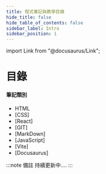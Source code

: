 ```yaml
---
title: 程式筆記與教學目錄
hide_title: false
hide_table_of_contents: false
sidebar_label: Intro
sidebar_position: 1
---
```


import Link from "@docusaurus/Link";

# 目錄


#### 筆記類別
- <Link to='/docs/category/html'>HTML</Link>
- [CSS]
- [React]
- [GIT]
- [MarkDown]
- [JavaScript]
- [Vite]
- [Docusaurus]

:::note 備註
持續更新中....
:::
